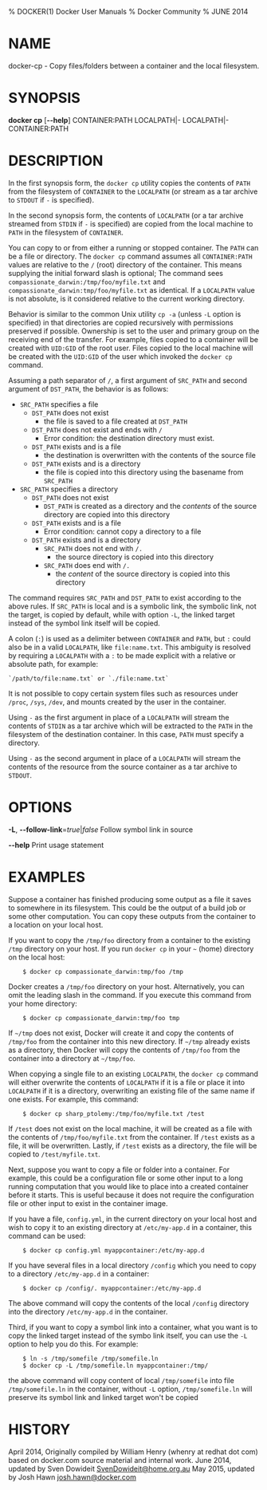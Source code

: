 % DOCKER(1) Docker User Manuals
% Docker Community
% JUNE 2014
# NAME
docker-cp - Copy files/folders between a container and the local filesystem.

# SYNOPSIS
**docker cp**
[**--help**]
CONTAINER:PATH LOCALPATH|-
LOCALPATH|- CONTAINER:PATH

# DESCRIPTION

In the first synopsis form, the `docker cp` utility copies the contents of
`PATH` from the filesystem of `CONTAINER` to the `LOCALPATH` (or stream as
a tar archive to `STDOUT` if `-` is specified).

In the second synopsis form, the contents of `LOCALPATH` (or a tar archive
streamed from `STDIN` if `-` is specified) are copied from the local machine to
`PATH` in the filesystem of `CONTAINER`.

You can copy to or from either a running or stopped container. The `PATH` can
be a file or directory. The `docker cp` command assumes all `CONTAINER:PATH`
values are relative to the `/` (root) directory of the container. This means
supplying the initial forward slash is optional; The command sees
`compassionate_darwin:/tmp/foo/myfile.txt` and
`compassionate_darwin:tmp/foo/myfile.txt` as identical. If a `LOCALPATH` value
is not absolute, is it considered relative to the current working directory.

Behavior is similar to the common Unix utility `cp -a` (unless `-L` option is
specified) in that directories are copied recursively with permissions preserved
if possible. Ownership is set to the user and primary group on the receiving end
of the transfer. For example, files copied to a container will be created with
`UID:GID` of the root user. Files copied to the local machine will be created
with the `UID:GID` of the user which invoked the `docker cp` command.

Assuming a path separator of `/`, a first argument of `SRC_PATH` and second
argument of `DST_PATH`, the behavior is as follows:

- `SRC_PATH` specifies a file
    - `DST_PATH` does not exist
        - the file is saved to a file created at `DST_PATH`
    - `DST_PATH` does not exist and ends with `/`
        - Error condition: the destination directory must exist.
    - `DST_PATH` exists and is a file
        - the destination is overwritten with the contents of the source file
    - `DST_PATH` exists and is a directory
        - the file is copied into this directory using the basename from
          `SRC_PATH`
- `SRC_PATH` specifies a directory
    - `DST_PATH` does not exist
        - `DST_PATH` is created as a directory and the *contents* of the source
           directory are copied into this directory
    - `DST_PATH` exists and is a file
        - Error condition: cannot copy a directory to a file
    - `DST_PATH` exists and is a directory
        - `SRC_PATH` does not end with `/.`
            - the source directory is copied into this directory
        - `SRC_PATH` does end with `/.`
            - the *content* of the source directory is copied into this
              directory

The command requires `SRC_PATH` and `DST_PATH` to exist according to the above
rules. If `SRC_PATH` is local and is a symbolic link, the symbolic link, not
the target, is copied by default, while with option `-L`, the linked target
instead of the symbol link itself will be copied.

A colon (`:`) is used as a delimiter between `CONTAINER` and `PATH`, but `:`
could also be in a valid `LOCALPATH`, like `file:name.txt`. This ambiguity is
resolved by requiring a `LOCALPATH` with a `:` to be made explicit with a
relative or absolute path, for example:

    `/path/to/file:name.txt` or `./file:name.txt`

It is not possible to copy certain system files such as resources under
`/proc`, `/sys`, `/dev`, and mounts created by the user in the container.

Using `-` as the first argument in place of a `LOCALPATH` will stream the
contents of `STDIN` as a tar archive which will be extracted to the `PATH` in
the filesystem of the destination container. In this case, `PATH` must specify
a directory.

Using `-` as the second argument in place of a `LOCALPATH` will stream the
contents of the resource from the source container as a tar archive to
`STDOUT`.

# OPTIONS
**-L**, **--follow-link**=*true*|*false*
  Follow symbol link in source

**--help**
  Print usage statement

# EXAMPLES

Suppose a container has finished producing some output as a file it saves
to somewhere in its filesystem. This could be the output of a build job or
some other computation. You can copy these outputs from the container to a
location on your local host.

If you want to copy the `/tmp/foo` directory from a container to the
existing `/tmp` directory on your host. If you run `docker cp` in your `~`
(home) directory on the local host:

		$ docker cp compassionate_darwin:tmp/foo /tmp

Docker creates a `/tmp/foo` directory on your host. Alternatively, you can omit
the leading slash in the command. If you execute this command from your home
directory:

		$ docker cp compassionate_darwin:tmp/foo tmp

If `~/tmp` does not exist, Docker will create it and copy the contents of
`/tmp/foo` from the container into this new directory. If `~/tmp` already
exists as a directory, then Docker will copy the contents of `/tmp/foo` from
the container into a directory at `~/tmp/foo`.

When copying a single file to an existing `LOCALPATH`, the `docker cp` command
will either overwrite the contents of `LOCALPATH` if it is a file or place it
into `LOCALPATH` if it is a directory, overwriting an existing file of the same
name if one exists. For example, this command:

		$ docker cp sharp_ptolemy:/tmp/foo/myfile.txt /test

If `/test` does not exist on the local machine, it will be created as a file
with the contents of `/tmp/foo/myfile.txt` from the container. If `/test`
exists as a file, it will be overwritten. Lastly, if `/test` exists as a
directory, the file will be copied to `/test/myfile.txt`.

Next, suppose you want to copy a file or folder into a container. For example,
this could be a configuration file or some other input to a long running
computation that you would like to place into a created container before it
starts. This is useful because it does not require the configuration file or
other input to exist in the container image.

If you have a file, `config.yml`, in the current directory on your local host
and wish to copy it to an existing directory at `/etc/my-app.d` in a container,
this command can be used:

		$ docker cp config.yml myappcontainer:/etc/my-app.d

If you have several files in a local directory `/config` which you need to copy
to a directory `/etc/my-app.d` in a container:

		$ docker cp /config/. myappcontainer:/etc/my-app.d

The above command will copy the contents of the local `/config` directory into
the directory `/etc/my-app.d` in the container.

Third, if you want to copy a symbol link into a container, what you want is to
copy the linked target instead of the symbo link itself, you can use the `-L`
option to help you do this. For example:

		$ ln -s /tmp/somefile /tmp/somefile.ln
		$ docker cp -L /tmp/somefile.ln myappcontainer:/tmp/

the above command will copy content of local `/tmp/somefile` into file
`/tmp/somefile.ln` in the container, without `-L` option, `/tmp/somefile.ln` will
preserve its symbol link and linked target won't be copied

# HISTORY
April 2014, Originally compiled by William Henry (whenry at redhat dot com)
based on docker.com source material and internal work.
June 2014, updated by Sven Dowideit <SvenDowideit@home.org.au>
May 2015, updated by Josh Hawn <josh.hawn@docker.com>
